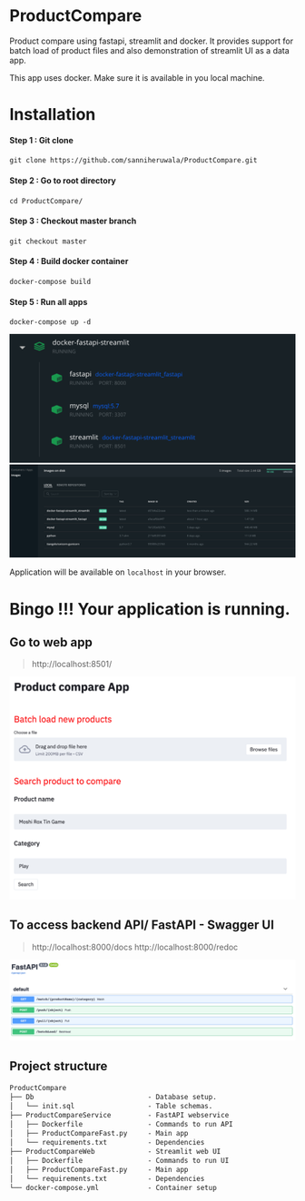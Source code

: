 # ProductCompare
Product compare using fastapi, streamlit and docker. It provides support for batch load of product files and also demonstration of streamlit UI as a data app.

This app uses docker. Make sure it is available in you local machine.

# Installation
#### Step 1 : Git clone
```
git clone https://github.com/sanniheruwala/ProductCompare.git
```
#### Step 2 : Go to root directory
```
cd ProductCompare/
```
#### Step 3 : Checkout master branch
```
git checkout master
```
#### Step 4 : Build docker container
```
docker-compose build
```
#### Step 5 : Run all apps
```
docker-compose up -d
```

![alt text](https://github.com/sanniheruwala/ProductCompare/blob/master/images/container.png)
![alt text](https://github.com/sanniheruwala/ProductCompare/blob/master/images/image.png)

Application will be available on `localhost` in your browser.

# Bingo !!! Your application is running.

## Go to web app
> http://localhost:8501/

![alt text](https://github.com/sanniheruwala/ProductCompare/blob/master/images/UI.png)

## To access backend API/ FastAPI - Swagger UI
> http://localhost:8000/docs
> http://localhost:8000/redoc

![alt text](https://github.com/sanniheruwala/ProductCompare/blob/master/images/Swagger.png)


## Project structure
```
ProductCompare
├── Db                            - Database setup.      
│   └── init.sql                  - Table schemas.     
├── ProductCompareService         - FastAPI webservice 
│   ├── Dockerfile                - Commands to run API
│   ├── ProductCompareFast.py     - Main app
│   └── requirements.txt          - Dependencies 
├── ProductCompareWeb             - Streamlit web UI
│   ├── Dockerfile                - Commands to run UI
│   ├── ProductCompareFast.py     - Main app
│   └── requirements.txt          - Dependencies               
└── docker-compose.yml            - Container setup        
```
